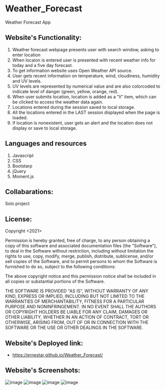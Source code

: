 # Weather_Forecast
 Weather Forecast App


## Website's Functionality:
1. Weather forecast webpage presents user with search window, asking to enter location
2. When locaion is entered user is presented with recent weather info for today and a five day forecast.
3. To get information website uses Open Weather API source.
4. User gets recent information on temperature, wind, cloudiness, humidity and UV levels.
5. UV levels are represented  by numerical value and are also colorcoded to indicate level of danger (green, yellow, orange, red).
6. When user submits location, location is added as a "li" item, which can be clicked to access the weather data again.
7. Locations entered during the session saved to local storage.
8. All the locations entered in the LAST session displayed when the page is loaded.
9. If location is nonexistent, user gets an alert and the location does not display or save to local storage.

## Languages and resources
1. Javascript
2. CSS
3. Bootstarp
4. jQuery
5. Moment.js
## Collabarations:
Solo project
## License:
Copyright <2021> <Ernest Arutiunian>

Permission is hereby granted, free of charge, to any person obtaining a copy of this software and associated documentation files (the "Software"), to deal in the Software without restriction, including without limitation the rights to use, copy, modify, merge, publish, distribute, sublicense, and/or sell copies of the Software, and to permit persons to whom the Software is furnished to do so, subject to the following conditions:

The above copyright notice and this permission notice shall be included in all copies or substantial portions of the Software.

THE SOFTWARE IS PROVIDED "AS IS", WITHOUT WARRANTY OF ANY KIND, EXPRESS OR IMPLIED, INCLUDING BUT NOT LIMITED TO THE WARRANTIES OF MERCHANTABILITY, FITNESS FOR A PARTICULAR PURPOSE AND NONINFRINGEMENT. IN NO EVENT SHALL THE AUTHORS OR COPYRIGHT HOLDERS BE LIABLE FOR ANY CLAIM, DAMAGES OR OTHER LIABILITY, WHETHER IN AN ACTION OF CONTRACT, TORT OR OTHERWISE, ARISING FROM, OUT OF OR IN CONNECTION WITH THE SOFTWARE OR THE USE OR OTHER DEALINGS IN THE SOFTWARE.
 
## Website's Deployed link:
* https://ernestar.github.io/Weather_Forecast/

## Website's Screenshots:
![image](https://user-images.githubusercontent.com/82740498/120326514-ce8b3c80-c2b6-11eb-96b1-4fb255477861.png)
![image](https://user-images.githubusercontent.com/82740498/120326565-dd71ef00-c2b6-11eb-9b88-5d83269a8fec.png)
![image](https://user-images.githubusercontent.com/82740498/120326779-16aa5f00-c2b7-11eb-8940-8e36a5fae1bb.png)
![image](https://user-images.githubusercontent.com/82740498/120326827-21fd8a80-c2b7-11eb-959f-cb9a5c2b599f.png)
